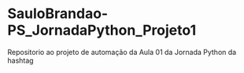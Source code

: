 # SauloBrandao-PS_JornadaPython_Projeto1
Repositorio ao projeto de automação da Aula 01 da Jornada Python da hashtag
